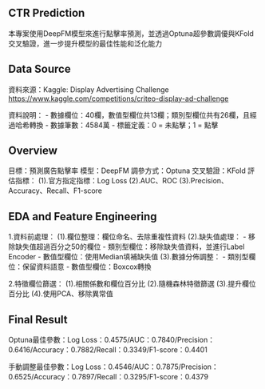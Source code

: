 ## CTR Prediction
本專案使用DeepFM模型來進行點擊率預測，並透過Optuna超參數調優與KFold交叉驗證，進一步提升模型的最佳性能和泛化能力

## Data Source
資料來源：Kaggle: Display Advertising Challenge
https://www.kaggle.com/competitions/criteo-display-ad-challenge

資料說明：
    - 數據欄位：40欄，數值型欄位共13欄；類別型欄位共有26欄，且經過哈希轉換
    - 數據筆數：4584萬
    - 標籤定義：0 = 未點擊；1 = 點擊

## Overview
目標：預測廣告點擊率
模型：DeepFM
調參方式：Optuna
交叉驗證：KFold
評估指標：
    (1).官方指定指標：Log Loss
    (2).AUC、ROC
    (3).Precision、Accuracy、Recall、F1-score

## EDA and Feature Engineering
1.資料前處理：
    (1).欄位整理：欄位命名、去除重複性資料
    (2).缺失值處理：
        - 移除缺失值超過百分之50的欄位
        - 類別型欄位：移除缺失值資料，並進行Label Encoder
        - 數值型欄位：使用Median填補缺失值
    (3).數據分佈調整：
        - 類別型欄位：保留資料語意
        - 數值型欄位：Boxcox轉換

2.特徵欄位篩選：
    (1).相關係數和欄位百分比
    (2).隨機森林特徵篩選
    (3).提升欄位百分比
    (4).使用PCA、移除異常值

## Final Result
Optuna最佳參數：Log Loss：0.4575/AUC：0.7840/Precision：0.6416/Accuracy：0.7882/Recall：0.3349/F1-score：0.4401

手動調整最佳參數：Log Loss：0.4546/AUC：0.7875/Precision：0.6525/Accuracy：0.7897/Recall：0.3295/F1-score：0.4379